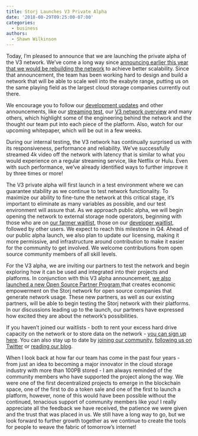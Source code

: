 ```yaml
---
title: Storj Launches V3 Private Alpha
date: '2018-08-29T09:25:00-07:00'
categories:
  - business
authors:
  - Shawn Wilkinson
---
```

Today, I’m pleased to announce that we are launching the private alpha of the V3 network. We’ve come a long way since [announcing earlier this year that we would be rebuilding the network](https://blog.storj.io/post/169896892413/getting-from-petabytes-to-exabytes-the-road-ahead) to achieve better scalability. Since that announcement, the team has been working hard to design and build a network that will be able to scale well into the exabyte range, putting us on the same playing field as the largest cloud storage companies currently out there. 

We encourage you to follow our [development updates](https://blog.storj.io/tagged/development-update) and other announcements, like our [streaming test](https://twitter.com/storjproject/status/1004831655738134528), our [V3 network overview](https://blog.storj.io/post/174919908598/a-look-at-storj-labs-decentralized-cloud-storage) and many others, which highlight some of the engineering behind the network and the thought our team put into each piece of the platform. Also, watch for our upcoming whitepaper, which will be out in a few weeks. 

During our internal testing, the V3 network has continually surprised us with its responsiveness, performance and reliability. We’ve successfully streamed 4k video off the network with latency that is similar to what you would experience on a regular streaming service, like Netflix or Hulu. Even with such performance, we’ve already identified ways to further improve it by three times or more! 

The V3 private alpha will first launch in a test environment where we can guarantee stability as we continue to test network functionality. To maximize our ability to fine-tune the network at this critical stage, it’s important to eliminate as many variables as possible, and our test environment will assure that. As we approach public alpha, we will begin opening the network to external storage node operators, beginning with those who are on [our farmer waitlist](https://storj.io/sign-up-farmer), those on our [developer waitlist](https://storj.io/sign-up), followed by other users. We expect to reach this milestone in Q4. Ahead of our public alpha launch, we also plan to update our licensing, making it more permissive, and infrastructure around contribution to make it easier for the community to get involved. We welcome contributions from open source community members of all skill levels.

For the V3 alpha, we are inviting our partners to test the network and begin exploring how it can be used and integrated into their projects and platforms. In conjunction with this V3 alpha announcement, [we also launched a new Open Source Partner Program ](https://storj.io/blog/2018/08/enabling-economic-empowerment-for-open-source-companies-via-the-storj-network)that creates economic empowerment on the Storj network for open source companies that generate network usage. These new partners, as well as our existing partners, will be able to begin testing the Storj network with their platforms. In our discussions leading up to the launch, our partners have expressed how excited they are about the network’s possibilities. 

If you haven’t joined our waitlists - both to rent your excess hard drive capacity on the network or to store data on the network - [you can sign up here](https://storj.io/#waitlist). You can also stay up to date by [joining our community](https://community.storj.io/), [following us on Twitter](https://twitter.com/storjproject) or [reading our blog](https://blog.storj.io/). 

When I look back at how far our team has come in the past four years - from just an idea to becoming a major innovator in the cloud storage industry with more than 100PB stored - I am always reminded of the community members who have supported the project along the way. We were one of the first decentralized projects to emerge in the blockchain space, one of the first to do a token sale and one of the first to launch a platform, however, none of this would have been possible without the continued, tenacious support of community members like you! I really appreciate all the feedback we have received, the patience we were given and the trust that was placed in us. We still have a long way to go, but we look forward to further growth together as we continue to create the tools for people to weave the fabric of tomorrow’s internet!
